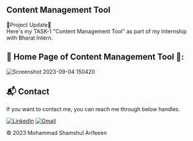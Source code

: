## Content Management Tool
🚀Project Update🚀<br>
Here's my TASK-1  "Content Management Tool" as part of my Internship with Bharat Intern.


## 📌 Home Page of Content Management Tool 📌:


![Screenshot 2023-09-04 150420](https://github.com/epavan162/Content-Management-Tool/assets/102135027/e81270cd-f445-4a45-abb0-db3c2642953f)


<h2>📬 Contact</h2>


If you want to contact me, you can reach me through below handles.<br>

<a href="https://www.linkedin.com/in/mohammad-shamshul-arifeen-45b31624b"><img alt="LinkedIn" src="https://img.shields.io/badge/linkedin-%230077B5.svg?style=for-the-badge&logo=linkedin&logoColor=white"/></a>
<a href="mailto:shamshul656@gmail.com"><img alt="Gmail" src="https://img.shields.io/badge/Gmail-D14836?style=for-the-badge&logo=gmail&logoColor=white"/></a>


© 2023 Mohammad Shamshul Arifeeen



